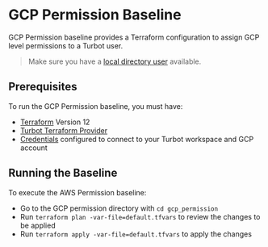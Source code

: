 # GCP Permission Baseline

GCP Permission baseline provides a Terraform configuration to assign GCP level permissions to a Turbot user.

> Make sure you have a [local directory user](https://turbot-dev.com/v5/docs/api/terraform/resources/turbot_local_directory_user) available.

## Prerequisites

To run the GCP Permission baseline, you must have:

  - [Terraform](https://www.terraform.io) Version 12
  - [Turbot Terraform Provider](https://github.com/turbotio/terraform-provider-turbot)
  - [Credentials](https://turbot-dev.com/v5/docs/api/credentials) configured to connect to your Turbot workspace and GCP account

## Running the Baseline

To execute the AWS Permission baseline:

- Go to the GCP permission directory with `cd gcp_permission`
- Run `terraform plan -var-file=default.tfvars` to review the changes to be applied
- Run `terraform apply -var-file=default.tfvars` to apply the changes